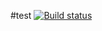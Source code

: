 #test
[![Build status](https://ci.appveyor.com/api/projects/status/ib0y1anfwp3ofg9w?svg=true)](https://ci.appveyor.com/project/Landyshlana/ajs-math)